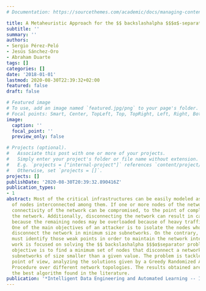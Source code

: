 ```yaml
---
# Documentation: https://sourcethemes.com/academic/docs/managing-content/

title: A Metaheuristic Approach for the $$ backslashalpha $$$α$-separator Problem
subtitle: ''
summary: ''
authors:
- Sergio Pérez-Peló
- Jesús Sánchez-Oro
- Abraham Duarte
tags: []
categories: []
date: '2018-01-01'
lastmod: 2020-08-30T22:39:32+02:00
featured: false
draft: false

# Featured image
# To use, add an image named `featured.jpg/png` to your page's folder.
# Focal points: Smart, Center, TopLeft, Top, TopRight, Left, Right, BottomLeft, Bottom, BottomRight.
image:
  caption: ''
  focal_point: ''
  preview_only: false

# Projects (optional).
#   Associate this post with one or more of your projects.
#   Simply enter your project's folder or file name without extension.
#   E.g. `projects = ["internal-project"]` references `content/project/deep-learning/index.md`.
#   Otherwise, set `projects = []`.
projects: []
publishDate: '2020-08-30T20:39:32.890416Z'
publication_types:
- 1
abstract: Most of the critical infrastructures can be easily modeled as a network
  of nodes interconnected among them. If one or more nodes of the network fail, the
  connectivity of the network can be compromised, to the point of completely disconnecting
  the network. Additionally, disconnecting the network can result in cascade failures,
  because the remaining nodes may be overloaded because of heavy traffic in the network.
  One of the main objectives of an attacker is to isolate the nodes whose removal
  disconnect the network in minimum size subnetworks. On the contrary, a defender
  must identify those weak points in order to maintain the network integrity. This
  work is focused on solving the $$ backslashalpha $$$α$separator problem, whose main
  objective is to find a minimum set of nodes that disconnect a network in isolated
  subnetworks of size smaller than a given value. The problem is tackled from a metaheuristic
  point of view, analyzing the solutions given by a Greedy Randomized Adaptive Search
  Procedure over different network topologies. The results obtained are compared with
  the best algorithm found in the literature.
publication: '*Intelligent Data Engineering and Automated Learning -- IDEAL 2018*'
---
```

